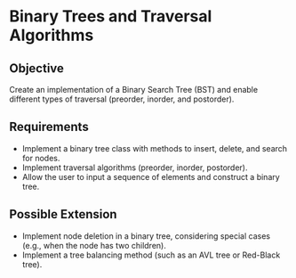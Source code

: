 # Binary Trees and Traversal Algorithms  

## Objective  
Create an implementation of a Binary Search Tree (BST) and enable different types of traversal (preorder, inorder, and postorder).  

## Requirements  

- Implement a binary tree class with methods to insert, delete, and search for nodes.  
- Implement traversal algorithms (preorder, inorder, postorder).  
- Allow the user to input a sequence of elements and construct a binary tree.  

## Possible Extension  

- Implement node deletion in a binary tree, considering special cases (e.g., when the node has two children).  
- Implement a tree balancing method (such as an AVL tree or Red-Black tree).  